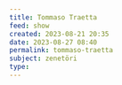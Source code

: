 ```yaml
---
title: Tommaso Traetta
feed: show
created: 2023-08-21 20:35
date: 2023-08-27 08:40
permalink: tommaso-traetta
subject: zenetöri
type: 
---
```

